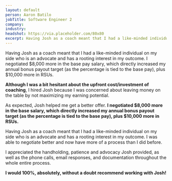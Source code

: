 ```yaml
---
layout: default
person: Aaron Batilo
jobTitle: Software Engineer 2
company:
industry:
headshot: https://via.placeholder.com/80x80
excerpt: Having Josh as a coach meant that I had a like-minded individual on my side who is an advocate and has a rooting interest in my outcome. I negotiated $8,000 more in the base pay salary, which directly increased my annual bonus payout target (as the percentage is tied to the base pay), plus $10,000 more in RSUs.
---
```


Having Josh as a coach meant that I had a like-minded individual on my side who is an advocate and has a rooting interest in my outcome. I negotiated $8,000 more in the base pay salary, which directly increased my annual bonus payout target (as the percentage is tied to the base pay), plus $10,000 more in RSUs.

**Although I was a bit hesitant about the upfront cost/investment of coaching**, I hired Josh because I was concerned about leaving money on the table by not maximizing my earning potential.

As expected, Josh helped me get a better offer. **I negotiated $8,000 more in the base salary, which directly increased my annual bonus payout target (as the percentage is tied to the base pay), plus $10,000 more in RSUs.**

Having Josh as a coach meant that I had a like-minded individual on my side who is an advocate and has a rooting interest in my outcome. I was able to negotiate better and now have more of a process than I did before.

I appreciated the handholding, patience and advocacy Josh provided, as well as the phone calls, email responses, and documentation throughout the whole entire process.

**I would 100%, absolutely, without a doubt recommend working with Josh!**